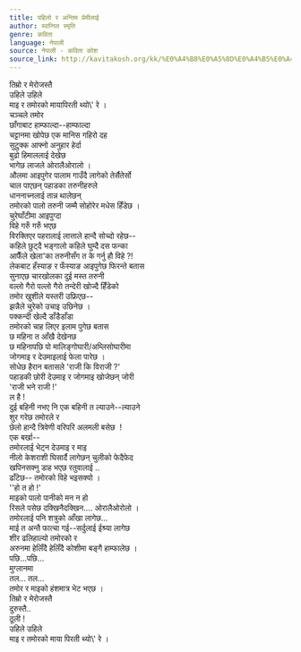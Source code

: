 ```yaml
---
title: पहिलो र अन्तिम प्रेमीलाई
author: स्वप्निल स्मृति
genre: कविता
language: नेपाली
source: नेपाली - कविता कोश
source_link: http://kavitakosh.org/kk/%E0%A4%B8%E0%A5%8D%E0%A4%B5%E0%A4%AA%E0%A5%8D%E0%A4%A8%E0%A4%BF%E0%A4%B2_%E0%A4%B8%E0%A5%8D%E0%A4%AE%E0%A5%83%E0%A4%A4%E0%A4%BF
---
```


तिम्रो र मेरोजस्तै  
उहिले उहिले  
माइ र तमोरको मायापिरती थ्यो\\' रे ।  
चञ्चले तमोर  
छाँगाबाट हाम्फाल्दा--हाम्फाल्दा  
चट्टानमा खोपेछ एक मानिस गहिरो दह  
सुटुक्क आफ्नो अनुहार हेर्दा  
बुढो हिमाललाई देखेछ  
भागेछ लाजले ओरालैओरालो ।  
औलमा आइपुगेर पालाम गाउँदै लागेको तेर्सैतेर्सो  
चाल पाएछन् पहाडका तरुनीहरुले  
धाननाच्नलाई तान्न थालेछन्  
तमोरको पालो तरुनी जम्मै सोहोरेर मधेस हिँडेछ ।  
चुरेघाँटीमा आइपुग्दा  
विहे गरुँ गरुँ भएछ  
विरक्तिएर पहरालाई लात्ताले हान्दै सोच्दो रहेछ--  
कहिले छुट्दै भङ्गालो कहिले घुम्दै दस फन्का  
आफैँले खेला'का तरुनीसँग त के गर्नु हौ विहे ?!  
लेकबाट हँस्याङ र फँस्याङ आइपुगेछ फिरन्ते बतास  
सुनाएछ चारखोलका दुई मस्त तरुनी  
वल्लो गैरो पल्लो गैरो तन्देरी खोज्दै हिँडेको  
तमोर खुशीले यस्तरी उफ्रिएछ--  
झन्नैले चुरेको उचाइ उछिनेछ ।  
पक्कन्दी खेल्दै डाँडैडाँडा  
तमोरको चाह लिएर इलाम पुगेछ बतास  
छ महिना त आँखै देखेनछ  
छ महिनापछि पो मालिङ्गोघारी/अम्लिसोघारीमा  
जोगमाइ र देउमाइलाई फेला पारेछ ।  
सोधेछ हैरान बतासले 'राजी कि विराजी ?'  
पहाडकी छोरी देउमाइ र जोगमाइ खोजेछन् जोरी  
'राजी भने राजी !'  
ल है !  
दुई बहिनी नभए नि एक बहिनी त ल्याउने--ल्याउने  
शुर गरेछ तमोरले र  
छेलो हान्दै त्रिवेणी वरिपरि अलमली बसेछ  !  
एक बर्खा--  
तमोरलाई भेट्न देउमाइ र माइ  
नीलो केशराशी घिसार्दै लागेछन् चुलीको फेदैफेद  
खपिनसक्नु डाह भएछ रतुवालाई ..  
ढाँटेछ-- तमोरको विहे भइसक्यो ।  
''हो त हो !'  
माइको पालो पानीको मन न हो  
रिसले पसेछ दक्खिनैदक्खिन.... ओरालैओरोलो ।  
तमोरलाई पनि शत्रुको आँखा लागेछ...  
माई त अन्तै फात्चा गई--सर्दुलाई ईश्र्या लागेछ  
शीर ढलिहाल्यो तमोरको र  
अरुनमा हेलिँदै हेलिँदै कोशीमा बङ्गै हाम्फालेछ ।  
पछि...पछि...  
मुग्लानमा  
तल... तल...  
तमोर र माइको हंशमात्र भेट भएछ ।  
तिम्रो र मेरोजस्तै  
दुरुस्तै..  
ठूली !  
उहिले उहिले  
माइ र तमोरको माया पिरती थ्यो\\' रे ।
